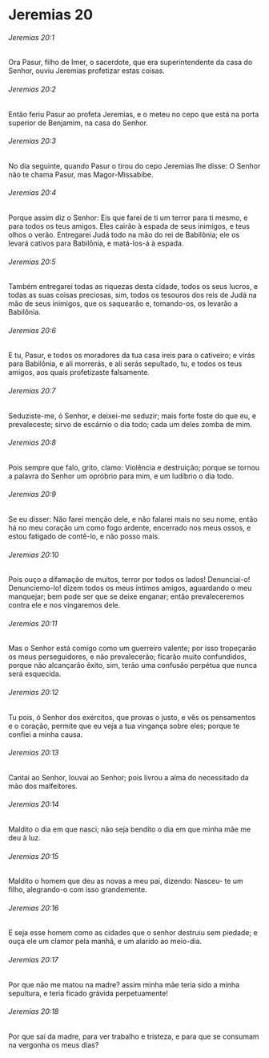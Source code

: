 # Jeremias 20

###### Jeremias 20:1

Ora Pasur, filho de Imer, o sacerdote, que era superintendente da casa do Senhor, ouviu Jeremias profetizar estas coisas.

###### Jeremias 20:2

Então feriu Pasur ao profeta Jeremias, e o meteu no cepo que está na porta superior de Benjamim, na casa do Senhor.

###### Jeremias 20:3

No dia seguinte, quando Pasur o tirou do cepo Jeremias lhe disse: O Senhor não te chama Pasur, mas Magor-Missabibe.

###### Jeremias 20:4

Porque assim diz o Senhor: Eis que farei de ti um terror para ti mesmo, e para todos os teus amigos. Eles cairão à espada de seus inimigos, e teus olhos o verão. Entregarei Judá todo na mão do rei de Babilônia; ele os levará cativos para Babilônia, e matá-los-á à espada.

###### Jeremias 20:5

Também entregarei todas as riquezas desta cidade, todos os seus lucros, e todas as suas coisas preciosas, sim, todos os tesouros dos reis de Judá na mão de seus inimigos, que os saquearão e, tomando-os, os levarão a Babilônia.

###### Jeremias 20:6

E tu, Pasur, e todos os moradores da tua casa ireis para o cativeiro; e virás para Babilônia, e ali morrerás, e ali serás sepultado, tu, e todos os teus amigos, aos quais profetizaste falsamente.

###### Jeremias 20:7

Seduziste-me, ó Senhor, e deixei-me seduzir; mais forte foste do que eu, e prevaleceste; sirvo de escárnio o dia todo; cada um deles zomba de mim.

###### Jeremias 20:8

Pois sempre que falo, grito, clamo: Violência e destruição; porque se tornou a palavra do Senhor um opróbrio para mim, e um ludíbrio o dia todo.

###### Jeremias 20:9

Se eu disser: Não farei menção dele, e não falarei mais no seu nome, então há no meu coração um como fogo ardente, encerrado nos meus ossos, e estou fatigado de contê-lo, e não posso mais.

###### Jeremias 20:10

Pois ouço a difamação de muitos, terror por todos os lados! Denunciai-o! Denunciemo-lo! dizem todos os meus íntimos amigos, aguardando o meu manquejar; bem pode ser que se deixe enganar; então prevaleceremos contra ele e nos vingaremos dele.

###### Jeremias 20:11

Mas o Senhor está comigo como um guerreiro valente; por isso tropeçarão os meus perseguidores, e não prevalecerão; ficarão muito confundidos, porque não alcançarão êxito, sim, terão uma confusão perpétua que nunca será esquecida.

###### Jeremias 20:12

Tu pois, ó Senhor dos exércitos, que provas o justo, e vês os pensamentos e o coração, permite que eu veja a tua vingança sobre eles; porque te confiei a minha causa.

###### Jeremias 20:13

Cantai ao Senhor, louvai ao Senhor; pois livrou a alma do necessitado da mão dos malfeitores.

###### Jeremias 20:14

Maldito o dia em que nasci; não seja bendito o dia em que minha mãe me deu à luz.

###### Jeremias 20:15

Maldito o homem que deu as novas a meu pai, dizendo: Nasceu- te um filho, alegrando-o com isso grandemente.

###### Jeremias 20:16

E seja esse homem como as cidades que o senhor destruiu sem piedade; e ouça ele um clamor pela manhã, e um alarido ao meio-dia.

###### Jeremias 20:17

Por que não me matou na madre? assim minha mãe teria sido a minha sepultura, e teria ficado grávida perpetuamente!

###### Jeremias 20:18

Por que saí da madre, para ver trabalho e tristeza, e para que se consumam na vergonha os meus dias?

